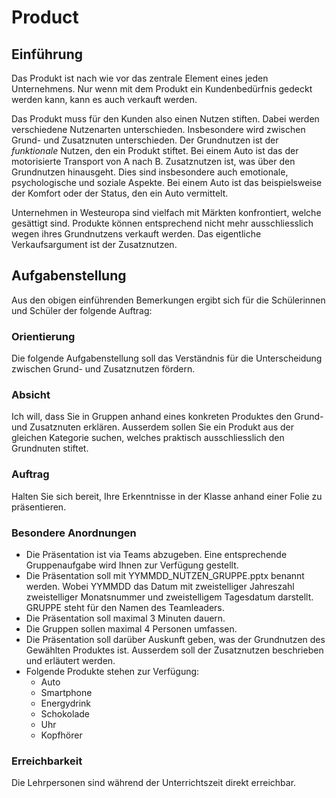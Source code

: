 # Product

## Einführung

Das Produkt ist nach wie vor das zentrale Element eines jeden
Unternehmens. Nur wenn mit dem Produkt ein Kundenbedürfnis gedeckt
werden kann, kann es auch verkauft werden.

Das Produkt muss für den Kunden also einen Nutzen stiften. Dabei werden
verschiedene Nutzenarten unterschieden. Insbesondere wird zwischen
Grund- und Zusatznuten unterschieden. Der Grundnutzen ist der
*funktionale* Nutzen, den ein Produkt stiftet. Bei einem Auto ist das der
motorisierte Transport von A nach B. Zusatznutzen ist, was über den
Grundnutzen hinausgeht. Dies sind insbesondere auch emotionale,
psychologische und soziale Aspekte. Bei einem Auto ist das
beispielsweise der
Komfort oder der Status, den ein Auto vermittelt.

Unternehmen in Westeuropa sind vielfach mit Märkten konfrontiert, welche
gesättigt sind. Produkte können entsprechend nicht mehr
ausschliesslich wegen ihres Grundnutzens verkauft werden. Das
eigentliche Verkaufsargument ist der Zusatznutzen.

## Aufgabenstellung

Aus den obigen einführenden Bemerkungen ergibt sich für die Schülerinnen und
Schüler der folgende Auftrag:

### Orientierung

Die folgende Aufgabenstellung soll das Verständnis für die
Unterscheidung zwischen Grund- und Zusatznutzen fördern.

### Absicht

Ich will, dass Sie in Gruppen anhand eines konkreten Produktes den
Grund- und Zusatznuten erklären. Ausserdem sollen Sie ein Produkt aus
der gleichen Kategorie suchen, welches praktisch ausschliesslich den
Grundnuten stiftet.

### Auftrag

Halten Sie sich bereit, Ihre Erkenntnisse in der Klasse anhand einer
Folie zu präsentieren.

### Besondere Anordnungen

* Die Präsentation ist via Teams abzugeben. Eine entsprechende
  Gruppenaufgabe wird Ihnen zur Verfügung gestellt.
* Die Präsentation soll mit YYMMDD_NUTZEN_GRUPPE.pptx benannt werden.
  Wobei YYMMDD das Datum mit zweistelliger Jahreszahl zweistelliger
  Monatsnummer und zweistelligem Tagesdatum darstellt. GRUPPE steht für
  den Namen des Teamleaders.
* Die Präsentation soll maximal 3 Minuten dauern.
* Die Gruppen sollen maximal 4 Personen umfassen.
* Die Präsentation soll darüber Auskunft geben, was der Grundnutzen des
  Gewählten Produktes ist. Ausserdem soll der Zusatznutzen beschrieben
  und erläutert werden.
* Folgende Produkte stehen zur Verfügung:
  * Auto
  * Smartphone
  * Energydrink
  * Schokolade
  * Uhr
  * Kopfhörer

### Erreichbarkeit

Die Lehrpersonen sind während der Unterrichtszeit direkt erreichbar.